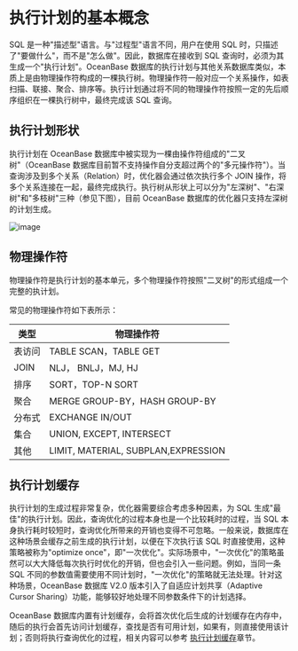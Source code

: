 执行计划的基本概念 
==============================



SQL 是一种"描述型"语言。与"过程型"语言不同，用户在使用 SQL 时，只描述了"要做什么"，而不是"怎么做"。因此，数据库在接收到 SQL 查询时，必须为其生成一个"执行计划"。OceanBase 数据库的执行计划与其他关系数据库类似，本质上是由物理操作符构成的一棵执行树。物理操作符一般对应一个关系操作，如表扫描、联接、聚合、排序等。执行计划通过将不同的物理操作符按照一定的先后顺序组织在一棵执行树中，最终完成该 SQL 查询。

执行计划形状 
---------------

执行计划在 OceanBase 数据库中被实现为一棵由操作符组成的"二叉树"（OceanBase 数据库目前暂不支持操作自分支超过两个的"多元操作符"）。当查询涉及到多个关系（Relation）时，优化器会通过依次执行多个 JOIN 操作，将多个关系连接在一起，最终完成执行。执行树从形状上可以分为"左深树"、"右深树"和"多枝树"三种（参见下图），目前 OceanBase 数据库的优化器只支持左深树的计划生成。

![image](https://help-static-aliyun-doc.aliyuncs.com/assets/img/zh-CN/5408744061/p167280.png "image")



物理操作符 
--------------

物理操作符是执行计划的基本单元，多个物理操作符按照"二叉树"的形式组成一个完整的执计划。

常见的物理操作符如下表所示：


| **类型** |              **物理操作符**              |
|--------|-------------------------------------|
| 表访问    | TABLE SCAN，TABLE GET                |
| JOIN   | NLJ， BNLJ，MJ, HJ                    |
| 排序     | SORT，TOP-N SORT                     |
| 聚合     | MERGE GROUP-BY，HASH GROUP-BY        |
| 分布式    | EXCHANGE IN/OUT                     |
| 集合     | UNION, EXCEPT, INTERSECT            |
| 其他     | LIMIT, MATERIAL, SUBPLAN,EXPRESSION |



执行计划缓存 
---------------

执行计划的生成过程非常复杂，优化器需要综合考虑多种因素，为 SQL 生成"最佳"的执行计划。因此，查询优化的过程本身也是一个比较耗时的过程，当 SQL 本身执行耗时较短时，查询优化所带来的开销也变得不可忽略。一般来说，数据库在这种场景会缓存之前生成的执行计划，以便在下次执行该 SQL 时直接使用，这种策略被称为"optimize once"，即"一次优化"。实际场景中，"一次优化"的策略虽然可以大大降低每次执行时优化的开销，但也会引入一些问题。例如，当同一条 SQL 不同的参数值需要使用不同计划时，"一次优化"的策略就无法处理。针对这种场景，OceanBase 数据库 V2.0 版本引入了自适应计划共享（Adaptive Cursor Sharing）功能，能够较好地处理不同参数条件下的计划选择。

OceanBase 数据库内置有计划缓存，会将首次优化后生成的计划缓存在内存中，随后的执行会首先访问计划缓存，查找是否有可用计划，如果有，则直接使用该计划；否则将执行查询优化的过程，相关内容可以参考 [执行计划缓存](../../../12.sql-optimization-guide-1/2.sql-execution-plan-3/3.execution-plan-cache-4.md)章节。

